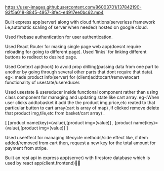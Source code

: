 https://user-images.githubusercontent.com/86003701/137842190-93f5a018-8845-4957-8fe4-e4917ee0bc62.mp4

Built express app(server) along with cloud funtions(serverless framework i.e,automatic scaling of server when needed) hosted on google cloud.

Used firebase authentication for user authentication.

Used React Router for making single page web app(doesnt require reloading for going to different page).  Used 'links' for linking different buttons to redirect to desired page.

Used Context api(hook) to avoid prop drilling(passing data from one part to another by going through several other parts that dont require that data). 
eg-: made product info(server) for (client)addtocart/removetocart functionality of usestate/usereducer.


Used usestate & usereducer inside functional component rather than using class component for managing and updating state like cart array.
eg-:When user clicks addtobasket it add the the product img,price,etc reated to that particular button to cart array(cart is array of map) ,if clicked remove delete that product img,tile,etc from basket/cart array) .

[  [product name(key)=(value),[product img=(value)]  ,   [product name(key)=(value),[product img=(value)]   ]

Used useeffect for managing lifecycle methods/side effect like, if item added/removed from cart then, request a new key for the total amount for payment from stripe.

Built an rest api in express app(server) with firestore database which is used by react app(client,frontend)🤍🤍
